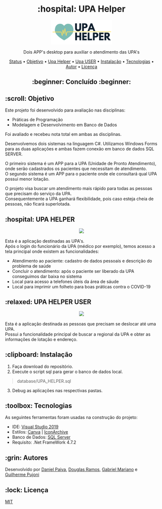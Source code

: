 <h1 align="center">:hospital: UPA Helper</h1>

<p align="center">
  <a href="#">
    <img src="images/logo.png" width="200" alt="UPA HELPER">
  </a>
</p>
<p align="center">
    Dois APP's desktop para auxiliar o atendimento das UPA's
</p>

<p align="center">
 <a href="#status">Status</a> • 
 <a href="#objetivo">Objetivo</a> •
 <a href="#upahelper">Upa Helper</a> •
 <a href="#upauser">Upa USER</a> •
 <a href="#instalacao">Instalação</a> • 
 <a href="#tecnologias">Tecnologias</a> • 
 <a href="#autor">Autor</a> • 
 <a href="#licenca">Licença</a>
</p>

<h2 align="center" id=status> 
	:beginner: Concluído :beginner:
</h2>

<h2 id=objetivo>:scroll: Objetivo</h2>

Este projeto foi desenvolvido para avaliação nas disciplinas:

- Práticas de Programação
- Modelagem e Desenvolvimento em Banco de Dados

Foi avaliado e recebeu nota total em ambas as disciplinas. <br>

Desenvolvemos dois sistemas na linguagem C#. 
Utilizamos Windows Forms para as duas aplicações e ambas fazem conexão em banco de dados SQL SERVER.<br>

O primeiro sistema é um APP para a UPA (Unidade de Pronto Atendimento),
onde serão cadastrados os pacientes que necessitam de atendimento.<br>
O segundo sistema é um APP para o paciente onde ele consultará qual UPA possui menor lotação.<br>

O projeto visa buscar um atendimento mais rápido para todas as pessoas que precisam do serviço da UPA.<br>
Consequentemente a UPA ganhará flexibilidade, pois caso esteja cheia de pessoas, não ficará superlotada.

<h2 id=upahelper>:hospital: UPA HELPER</h2>

<p align="center">
  <img src="https://i.imgur.com/kmsP0Qg.png">
</p>

Esta é a aplicação destinadas as UPA's.<br>
Após o login do funcionário da UPA (médico por exemplo), temos acesso a tela principal onde existem as funcionalidades:
- Atendimento ao paciente: cadastro de dados pessoais e descrição do problema de saúde 
- Concluir o atendimento: após o paciente ser liberado da UPA conseguimos dar baixa no sistema
- Local para acesso a telefones úteis da área de sáude
- Local para imprimir um folheto para boas práticas contra o COVID-19

<h2 id=upauser>:relaxed: UPA HELPER USER</h2>

<p align="center">
  <img src="https://i.imgur.com/vnTqmQs.png">
</p>

Esta é a aplicação destinada as pessoas que precisam se deslocar até uma UPA.<br>
Possui a funcionalidade principal de buscar a regional da UPA e obter as informações de lotação e endereço.

<h2 id=instalacao>:clipboard: Instalação</h2>

1. Faça download do repositório.
2. Execute o script sql para gerar o banco de dados local.
> database/UPA_HELPER.sql
3. Debug as aplicações nas respectivas pastas.

<h2 id=tecnologias>:toolbox: Tecnologias</h2>
As seguintes ferramentas foram usadas na construção do projeto:

- IDE: <a href="https://visualstudio.microsoft.com/pt-br/vs/">Visual Studio 2019</a>
- Estilos: <a href="https://www.canva.com/">Canva</a> | <a href="https://iconarchive.com/">IconArchive</a>
- Banco de Dados: <a href="https://www.microsoft.com/pt-br/sql-server/sql-server-downloads">SQL Server</a>
- Requisito: .Net FrameWork 4.7.2 <br>

<h2 id=autor>:grin: Autores</h2>
Desenvolvido por <a href="https://www.linkedin.com/in/danhpaiva/">Daniel Paiva</a>, 
<a href="https://www.linkedin.com/in/douglas-ramos-78362099/">Douglas Ramos</a>, 
<a href="https://www.linkedin.com/in/gabrielcmariano/">Gabriel Mariano</a> e 
<a href="https://www.linkedin.com/in/guilherme-pujoni-4921a0187/">Guilherme Pujoni</a>

<h2 id=licenca>:lock: Licença</h2>
<a href="https://github.com/danhpaiva/login-csharp-sqlServer/blob/master/LICENSE" target="_blank">MIT</a>